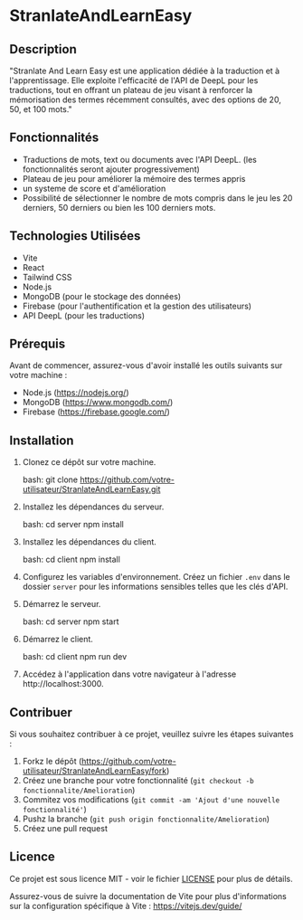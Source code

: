 # StranlateAndLearnEasy

## Description

"Stranlate And Learn Easy est une application dédiée à la traduction et à l'apprentissage. Elle exploite l'efficacité de l'API de DeepL pour les traductions, tout en offrant un plateau de jeu visant à renforcer la mémorisation des termes récemment consultés, avec des options de 20, 50, et 100 mots."

## Fonctionnalités

- Traductions de mots, text ou documents avec l'API DeepL. (les fonctionnalités seront ajouter progressivement)
- Plateau de jeu pour améliorer la mémoire des termes appris
- un systeme de score et d'amélioration
- Possibilité de sélectionner le nombre de mots compris dans le jeu les 20 derniers, 50 derniers ou bien les 100 derniers mots.

## Technologies Utilisées

- Vite
- React
- Tailwind CSS
- Node.js
- MongoDB (pour le stockage des données)
- Firebase (pour l'authentification et la gestion des utilisateurs)
- API DeepL (pour les traductions)

## Prérequis

Avant de commencer, assurez-vous d'avoir installé les outils suivants sur votre machine :

- Node.js (https://nodejs.org/)
- MongoDB (https://www.mongodb.com/)
- Firebase (https://firebase.google.com/)

## Installation

1. Clonez ce dépôt sur votre machine.

   bash:
   git clone https://github.com/votre-utilisateur/StranlateAndLearnEasy.git

2. Installez les dépendances du serveur.

   bash:
   cd server
   npm install

3. Installez les dépendances du client.

   bash:
   cd client
   npm install

4. Configurez les variables d'environnement. Créez un fichier `.env` dans le dossier `server` pour les informations sensibles telles que les clés d'API.

5. Démarrez le serveur.

   bash:
   cd server
   npm start

6. Démarrez le client.

   bash:
   cd client
   npm run dev

7. Accédez à l'application dans votre navigateur à l'adresse http://localhost:3000.

## Contribuer

Si vous souhaitez contribuer à ce projet, veuillez suivre les étapes suivantes :

1. Forkz le dépôt (https://github.com/votre-utilisateur/StranlateAndLearnEasy/fork)
2. Créez une branche pour votre fonctionnalité (`git checkout -b fonctionnalite/Amelioration`)
3. Commitez vos modifications (`git commit -am 'Ajout d'une nouvelle fonctionnalité'`)
4. Pushz la branche (`git push origin fonctionnalite/Amelioration`)
5. Créez une pull request

## Licence

Ce projet est sous licence MIT - voir le fichier [LICENSE](LICENSE) pour plus de détails.

Assurez-vous de suivre la documentation de Vite pour plus d'informations sur la configuration spécifique à Vite : https://vitejs.dev/guide/
